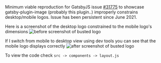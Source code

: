 Minimum viable reproduction for GatsbyJS issue [#31775](https://github.com/gatsbyjs/gatsby/issues/31775) to showcase gatsby-plugin-image (probably this plugin..) improperly constrains desktop/mobile logos. Issue has been persistent since June 2021.

Here is a screenshot of the desktop logo constrained to the mobile logo's dimensions
![before screenshot of busted logo](https://mountaintop-coding.s3.us-west-1.amazonaws.com/images/Before.png)

If I switch from mobile to desktop view using dev tools you can see that the mobile logo displays correctly ![after screenshot of busted logo](https://mountaintop-coding.s3.us-west-1.amazonaws.com/images/After.png)

To view the code check `src -> components -> layout.js`